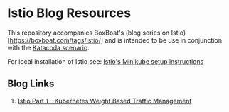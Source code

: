 # Istio Blog Resources
This repository accompanies BoxBoat's (blog series on Istio)[https://boxboat.com/tags/istio/] and is intended to be use in conjunction with the [Katacoda scenario](https://katacoda.com/boxboat).


For local installation of Istio see: [Istio's Minikube setup instructions](https://istio.io/docs/setup/kubernetes/platform-setup/minikube/)

## Blog Links
1. [Istio Part 1 - Kubernetes Weight Based Traffic Management](https://boxboat.com/blog/...)
